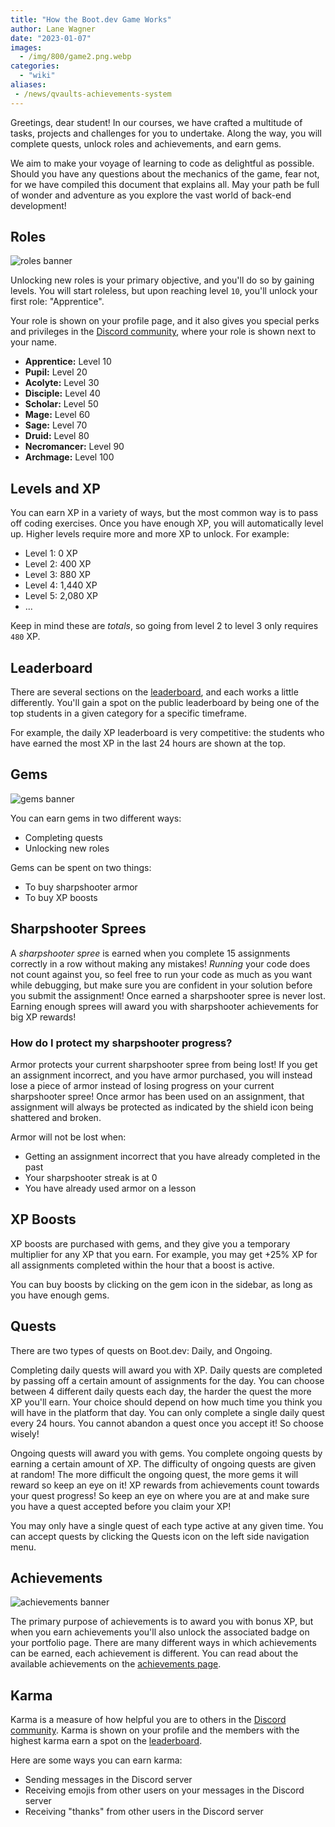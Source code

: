 ```yaml
---
title: "How the Boot.dev Game Works"
author: Lane Wagner
date: "2023-01-07"
images:
  - /img/800/game2.png.webp
categories:
  - "wiki"
aliases:
 - /news/qvaults-achievements-system
---
```


Greetings, dear student! In our courses, we have crafted a multitude of tasks, projects and challenges for you to undertake. Along the way, you will complete quests, unlock roles and achievements, and earn gems.

We aim to make your voyage of learning to code as delightful as possible. Should you have any questions about the mechanics of the game, fear not, for we have compiled this document that explains all. May your path be full of wonder and adventure as you explore the vast world of back-end development!

## Roles

![roles banner](/img/800/rolesbanner.png.webp)

Unlocking new roles is your primary objective, and you'll do so by gaining levels. You will start roleless, but upon reaching level `10`, you'll unlock your first role: "Apprentice".

Your role is shown on your profile page, and it also gives you special perks and privileges in the [Discord community](https://boot.dev/community), where your role is shown next to your name.

* **Apprentice:** Level 10
* **Pupil:** Level 20
* **Acolyte:** Level 30
* **Disciple:** Level 40
* **Scholar:** Level 50
* **Mage:** Level 60
* **Sage:** Level 70
* **Druid:** Level 80
* **Necromancer:** Level 90
* **Archmage:** Level 100

## Levels and XP

You can earn XP in a variety of ways, but the most common way is to pass off coding exercises. Once you have enough XP, you will automatically level up. Higher levels require more and more XP to unlock. For example:

* Level 1: 0 XP
* Level 2: 400 XP
* Level 3: 880 XP
* Level 4: 1,440 XP
* Level 5: 2,080 XP
* ...

Keep in mind these are *totals*, so going from level 2 to level 3 only requires `480` XP.

## Leaderboard

There are several sections on the [leaderboard](https://boot.dev/leaderboard), and each works a little differently. You'll gain a spot on the public leaderboard by being one of the top students in a given category for a specific timeframe.

For example, the daily XP leaderboard is very competitive: the students who have earned the most XP in the last 24 hours are shown at the top.

## Gems

![gems banner](/img/800/gemsbanner.png.webp)

You can earn gems in two different ways:

* Completing quests
* Unlocking new roles

Gems can be spent on two things:

* To buy sharpshooter armor
* To buy XP boosts

## Sharpshooter Sprees

A *sharpshooter spree* is earned when you complete 15 assignments correctly in a row without making any mistakes! *Running* your code does not count against you, so feel free to run your code as much as you want while debugging, but make sure you are confident in your solution before you submit the assignment! Once earned a sharpshooter spree is never lost. Earning enough sprees will award you with sharpshooter achievements for big XP rewards!

### How do I protect my sharpshooter progress?

Armor protects your current sharpshooter spree from being lost! If you get an assignment incorrect, and you have armor purchased, you will instead lose a piece of armor instead of losing progress on your current sharpshooter spree! Once armor has been used on an assignment, that assignment will always be protected as indicated by the shield icon being shattered and broken.

Armor will not be lost when: 

* Getting an assignment incorrect that you have already completed in the past 
* Your sharpshooter streak is at 0
* You have already used armor on a lesson

## XP Boosts

XP boosts are purchased with gems, and they give you a temporary multiplier for any XP that you earn. For example, you may get +25% XP for all assignments completed within the hour that a boost is active.

You can buy boosts by clicking on the gem icon in the sidebar, as long as you have enough gems.

## Quests

There are two types of quests on Boot.dev: Daily, and Ongoing.

Completing daily quests will award you with XP. Daily quests are completed by passing off a certain amount of assignments for the day. You can choose between 4 different daily quests each day, the harder the quest the more XP you'll earn. Your choice should depend on how much time you think you will have in the platform that day. You can only complete a single daily quest every 24 hours. You cannot abandon a quest once you accept it! So choose wisely!

Ongoing quests will award you with gems. You complete ongoing quests by earning a certain amount of XP. The difficulty of ongoing quests are given at random! The more difficult the ongoing quest, the more gems it will reward so keep an eye on it! XP rewards from achievements count towards your quest progress! So keep an eye on where you are at and make sure you have a quest accepted before you claim your XP!

You may only have a single quest of each type active at any given time. You can accept quests by clicking the Quests icon on the left side navigation menu.

## Achievements

![achievements banner](/img/800/achievmentsbanner.png.webp)

The primary purpose of achievements is to award you with bonus XP, but when you earn achievements you'll also unlock the associated badge on your portfolio page. There are many different ways in which achievements can be earned, each achievement is different. You can read about the available achievements on the [achievements page](https://boot.dev/achievements).

## Karma

Karma is a measure of how helpful you are to others in the [Discord community](https://boot.dev/community). Karma is shown on your profile and the members with the highest karma earn a spot on the [leaderboard](https://boot.dev/leaderboard).

Here are some ways you can earn karma:

* Sending messages in the Discord server
* Receiving emojis from other users on your messages in the Discord server
* Receiving "thanks" from other users in the Discord server
